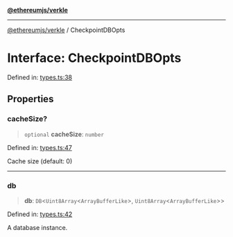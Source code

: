 [**@ethereumjs/verkle**](../README.md)

***

[@ethereumjs/verkle](../README.md) / CheckpointDBOpts

# Interface: CheckpointDBOpts

Defined in: [types.ts:38](https://github.com/ethereumjs/ethereumjs-monorepo/blob/master/packages/verkle/src/types.ts#L38)

## Properties

### cacheSize?

> `optional` **cacheSize**: `number`

Defined in: [types.ts:47](https://github.com/ethereumjs/ethereumjs-monorepo/blob/master/packages/verkle/src/types.ts#L47)

Cache size (default: 0)

***

### db

> **db**: `DB`\<`Uint8Array`\<`ArrayBufferLike`\>, `Uint8Array`\<`ArrayBufferLike`\>\>

Defined in: [types.ts:42](https://github.com/ethereumjs/ethereumjs-monorepo/blob/master/packages/verkle/src/types.ts#L42)

A database instance.
